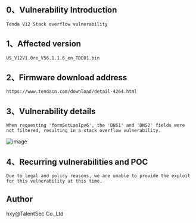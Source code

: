 ## 0、Vulnerability Introduction

```
Tenda V12 Stack overflow vulnerability
```

## 1、Affected version

```
US_V12V1.0re_V56.1.1.6_en_TDE01.bin
```

## 2、Firmware download address

```
https://www.tendacn.com/download/detail-4264.html
```

## 3、Vulnerability details

```
When requesting 'formSetLanIpv6', the 'DNS1' and 'DNS2' fields were not filtered, resulting in a stack overflow vulnerability.
```

![image](https://github.com/XYIYM/Digging/blob/main/Tenda/V12/16/upload/image-20231109113307001.png)

## 4、Recurring vulnerabilities and POC

```
Due to legal and policy reasons, we are unable to provide the exploit for this vulnerability at this time.
```

## Author

hxy@TalentSec Co.,Ltd
